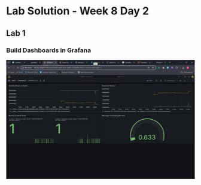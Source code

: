 
# Lab Solution - Week 8 Day 2
## Lab 1
### Build Dashboards in Grafana

![Screenshot 2025-10-22 224845](./Screenshot%202025-10-22%20224845.png)






